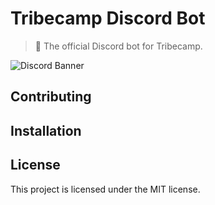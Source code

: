 # Tribecamp Discord Bot

> 🤖 The official Discord bot for Tribecamp.

![Discord Banner](https://discordapp.com/api/guilds/760515679660408852/widget.png?style=banner2)

## Contributing

## Installation

## License
This project is licensed under the MIT license.
